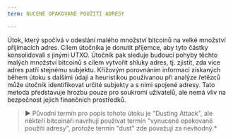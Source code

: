 ```yaml
---
term: NUCENÉ OPAKOVANÉ POUŽITÍ ADRESY

---
```

Útok, který spočívá v odeslání malého množství bitcoinů na velké množství přijímacích adres. Cílem útočníka je donutit příjemce, aby tyto částky konsolidovali s jinými UTXO. Útočník pak sleduje budoucí pohyby těchto malých množství bitcoinů s cílem vytvořit shluky adres, tj. zjistit, zda více adres patří stejnému subjektu. Křížovým porovnáním informací získaných během útoku s dalšími údaji a heuristikou používanou při analýze řetězců může útočník identifikovat určité subjekty a s nimi spojené adresy. Tato metoda představuje hrozbu pouze pro soukromí uživatelů, ale nemá vliv na bezpečnost jejich finančních prostředků.

> ► Původní termín pro popis tohoto útoku je "Dusting Attack", ale někteří bitcoináři navrhují používat termín "vynucené opakované použití adresy", protože termín "dust" zde považují za nevhodný.*